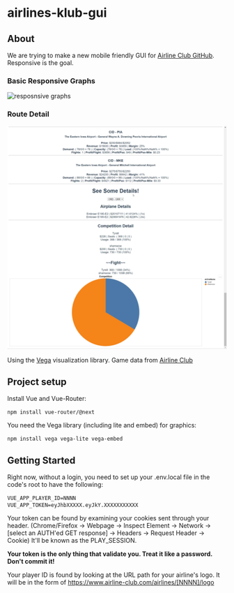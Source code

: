 # airlines-klub-gui

## About

We are trying to make a new mobile friendly GUI for [Airline Club GitHub](https://github.com/patsonluk/airline).  Responsive is the goal.  

### Basic Responsive Graphs

![resposnsive graphs](responsive.gif)

### Route Detail
![responsive route detail](responsive_routes.gif)

Using the [Vega](https://vega.github.io/vega/) visualization library.  Game data from [Airline Club](https://www.airline-club.com)

## Project setup

Install Vue and Vue-Router:

```
npm install vue-router/@next
```

You need the Vega library (including lite and embed) for graphics:

```
npm install vega vega-lite vega-embed 
```

## Getting Started

Right now, without a login, you need to set up your .env.local file in the code's root to have the following:

```
VUE_APP_PLAYER_ID=NNNN
VUE_APP_TOKEN=eyJhbXXXXX.eyJkY.XXXXXXXXXXX
```
Your token can be found by examining your cookies sent through your header.  (Chrome/Firefox -> Webpage -> Inspect Element -> Network ->[select an AUTH'ed GET response] -> Headers -> Request Header -> Cookie)  It'll be known as the PLAY_SESSION.  

**Your token is the only thing that validate you.  Treat it like a password.  Don't commit it!**

Your player ID is found by looking at the URL path for your airline's logo.  It will be in the form of https://www.airline-club.com/airlines/[NNNN]/logo
